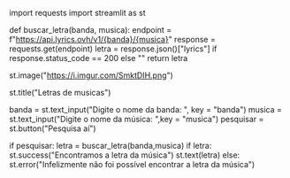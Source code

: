 import requests
import streamlit as st

def buscar_letra(banda, musica):
    endpoint = f"https://api.lyrics.ovh/v1/{banda}/{musica}"
    response = requests.get(endpoint)
    letra = response.json()["lyrics"] if response.status_code == 200 else ""
    return letra
    
st.image("https://i.imgur.com/SmktDIH.png")

st.title("Letras de  musicas")

banda = st.text_input("Digite o nome da banda: ", key = "banda")
musica = st.text_input("Digite o nome da música: ",key = "musica")
pesquisar = st.button("Pesquisa aí")

if pesquisar: 
    letra = buscar_letra(banda,musica)
    if letra:
        st.success("Encontramos a letra da música")
        st.text(letra)
    else:
        st.error("Infelizmente não foi possível encontrar a letra da música")
